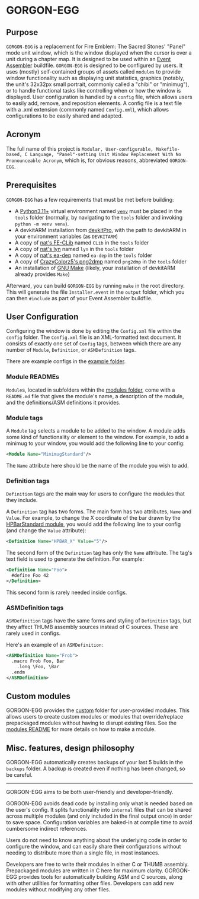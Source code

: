 
# GORGON-EGG

## Purpose

`GORGON-EGG` is a replacement for Fire Emblem: The Sacred Stones' "Panel" mode unit window, which is the window displayed when the cursor is over a unit during a chapter map. It is designed to be used within an [Event Assembler](https://feuniverse.us/t/event-assembler/1749) buildfile. `GORGON-EGG` is designed to be configured by users. It uses (mostly) self-contained groups of assets called `modules` to provide window functionality such as displaying unit statistics, graphics (notably, the unit's 32x32px small portrait, commonly called a "chibi" or "minimug"), or to handle functional tasks like controlling when or how the window is displayed. User configuration is handled by a `config` file, which allows users to easily add, remove, and reposition elements. A config file is a text file with a .xml extension (commonly named `Config.xml`), which allows configurations to be easily shared and adapted.

## Acronym

The full name of this project is `Modular, User-configurable, Makefile-based, C Language, "Panel"-setting Unit Window Replacement With No Pronounceable Acronym`, which is, for obvious reasons, abbreviated `GORGON-EGG`.

## Prerequisites

`GORGON-EGG` has a few requirements that must be met before building:

* A [Python3.11+](https://www.python.org/downloads/) virtual environment named [`venv`](https://docs.python.org/3/library/venv.html) must be placed in the `tools` folder (normally, by navigating to the `tools` folder and invoking `python -m venv venv`).
* A devkitARM installation from [devkitPro](https://devkitpro.org/wiki/Getting_Started), with the path to devkitARM in your environment variables (as `DEVKITARM`)
* A copy of [nat's FE-CLib](https://github.com/StanHash/FE-CLib) named `CLib` in the `tools` folder
* A copy of [nat's lyn](https://github.com/StanHash/lyn) named `lyn` in the `tools` folder
* A copy of [nat's ea-dep](https://github.com/StanHash/ea-dep) named `ea-dep` in the `tools` folder
* A copy of [CrazyColorz5's png2dmp](https://feuniverse.us/t/1764) named `png2dmp` in the `tools` folder
* An installation of [GNU Make](https://www.gnu.org/software/make/) (likely, your installation of devkitARM already provides `Make`)

Afterward, you can build `GORGON-EGG` by running `make` in the root directory. This will generate the file `Installer.event` in the `output` folder, which you can then `#include` as part of your Event Assembler buildfile.

## User Configuration

Configuring the window is done by editing the `Config.xml` file within the `config` folder. The `Config.xml` file is an XML-formatted text document. It consists of exactly one set of `Config` tags, between which there are any number of `Module`, `Definition`, or `ASMDefinition` tags.

There are example configs in the [example folder](example).

### Module READMEs

`Module`s, located in subfolders within the [modules folder](source/modules), come with a `README.md` file that gives the module's name, a description of the module, and the definitions/ASM definitions it provides.

### Module tags

A `Module` tag selects a module to be added to the window. A module adds some kind of functionality or element to the window. For example, to add a minimug to your window, you would add the following line to your config:
```xml
<Module Name="MinimugStandard"/>
```

The `Name` attribute here should be the name of the module you wish to add.

### Definition tags

`Definition` tags are the main way for users to configure the modules that they include. 

A `Definition` tag has two forms. The main form has two attributes, `Name` and `Value`. For example, to change the X coordinate of the bar drawn by the [HPBarStandard module](source/modules/HPBarStandard), you would add the following line to your config (and change the `Value` attribute):
```xml
<Definition Name="HPBAR_X" Value="5"/>
```

The second form of the `Definition` tag has only the `Name` attribute. The tag's text field is used to generate the definition. For example:
```xml
<Definition Name="Foo">
  #define Foo 42
</Definition>
```

This second form is rarely needed inside configs.

### ASMDefinition tags

`ASMDefinition` tags have the same forms and styling of `Definition` tags, but they affect THUMB assembly sources instead of C sources. These are rarely used in configs.

Here's an example of an `ASMDefinition`:
```xml
<ASMDefinition Name="Frob">
  .macro Frob Foo, Bar
    .long \Foo, \Bar
  .endm
</ASMDefinition>
```

## Custom modules

GORGON-EGG provides the [custom](custom) folder for user-provided modules. This allows users to create custom modules or modules that override/replace prepackaged modules without having to disrupt existing files. See the [modules README](source/modules/README.md) for more details on how to make a module.

## Misc. features, design philosophy

GORGON-EGG automatically creates backups of your last 5 builds in the `backups` folder. A backup is created even if nothing has been changed, so be careful.

---

GORGON-EGG aims to be both user-friendly and developer-friendly.

GORGON-EGG avoids dead code by installing only what is needed based on the user's config. It splits functionality into `internal` files that can be shared across multiple modules (and only included in the final output once) in order to save space. Configuration variables are baked-in at compile time to avoid cumbersome indirect references.

Users do not need to know anything about the underlying code in order to configure the window, and can easily share their configurations without needing to distribute more than a single file, in most instances.

Developers are free to write their modules in either C or THUMB assembly. Prepackaged modules are written in C here for maximum clarity. GORGON-EGG provides tools for automatically building ASM and C sources, along with other utilities for formatting other files. Developers can add new modules without modifying any other files.
